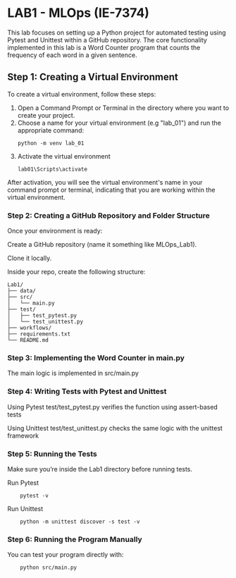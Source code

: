 # LAB1 - MLOps (IE-7374) 

This lab focuses on setting up a Python project for automated testing using Pytest and Unittest within a GitHub repository.
The core functionality implemented in this lab is a Word Counter program that counts the frequency of each word in a given sentence.



## Step 1: Creating a Virtual Environment
To create a virtual environment, follow these steps:

1. Open a Command Prompt or Terminal in the directory where you want to create your project.
2. Choose a name for your virtual environment (e.g "lab_01") and run the appropriate command:
    ```
    python -m venv lab_01
    ```
3. Activate the virtual environment
    ```
    lab01\Scripts\activate
    ```
After activation, you will see the virtual environment's name in your command prompt or terminal, indicating that you are working within the virtual environment.


### Step 2: Creating a GitHub Repository and Folder Structure
Once your environment is ready:

Create a GitHub repository (name it something like MLOps_Lab1).

Clone it locally.

Inside your repo, create the following structure:
```
Lab1/
├── data/
├── src/
│   └── main.py
├── test/
│   ├── test_pytest.py
│   └── test_unittest.py
├── workflows/
├── requirements.txt
└── README.md
```
### Step 3: Implementing the Word Counter in main.py

The main logic is implemented in src/main.py


### Step 4: Writing Tests with Pytest and Unittest
Using Pytest
test/test_pytest.py verifies the function using assert-based tests

Using Unittest
test/test_unittest.py checks the same logic with the unittest framework

### Step 5: Running the Tests

Make sure you’re inside the Lab1 directory before running tests.

Run Pytest
```
    pytest -v
```   

Run Unittest
```
    python -m unittest discover -s test -v
```

### Step 6: Running the Program Manually

You can test your program directly with:
```
    python src/main.py
```   


